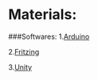 
# Materials:
###Softwares:
1.[Arduino](https://www.arduino.cc/en/Main/Software)

2.[Fritzing](http://fritzing.org/download/?donation=0)

3.[Unity](https://store.unity.com/cn/download)

